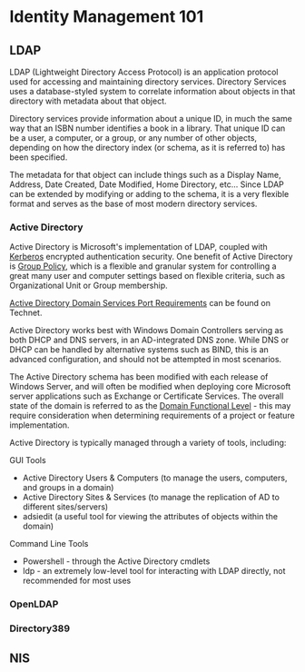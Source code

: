 # Identity Management 101

## LDAP

LDAP (Lightweight Directory Access Protocol) is an application protocol
used for accessing and maintaining directory services. Directory
Services uses a database-styled system to correlate information about
objects in that directory with metadata about that object.

Directory services provide information about a unique ID, in much the
same way that an ISBN number identifies a book in a library. That unique
ID can be a user, a computer, or a group, or any number of other
objects, depending on how the directory index (or schema, as it is
referred to) has been specified.

The metadata for that object can include things such as a Display Name,
Address, Date Created, Date Modified, Home Directory, etc... Since LDAP
can be extended by modifying or adding to the schema, it is a very
flexible format and serves as the base of most modern directory
services.

### Active Directory

Active Directory is Microsoft's implementation of LDAP, coupled with
[Kerberos](http://en.wikipedia.org/wiki/Kerberos_\(protocol\)) encrypted
authentication security. One benefit of Active Directory is [Group
Policy](http://en.wikipedia.org/wiki/Group_Policy), which is a flexible
and granular system for controlling a great many user and computer
settings based on flexible criteria, such as Organizational Unit or
Group membership.

[Active Directory Domain Services Port
Requirements](http://technet.microsoft.com/en-us/library/dd772723\(v=ws.10\).aspx)
can be found on Technet.

Active Directory works best with Windows Domain Controllers serving as
both DHCP and DNS servers, in an AD-integrated DNS zone. While DNS or
DHCP can be handled by alternative systems such as BIND, this is an
advanced configuration, and should not be attempted in most scenarios.

The Active Directory schema has been modified with each release of
Windows Server, and will often be modified when deploying core Microsoft
server applications such as Exchange or Certificate Services. The
overall state of the domain is referred to as the [Domain Functional
Level](http://support.microsoft.com/kb/322692) - this may require
consideration when determining requirements of a project or feature
implementation.

Active Directory is typically managed through a variety of tools,
including:

GUI Tools

  - Active Directory Users & Computers (to manage the users, computers,
    and groups in a domain)
  - Active Directory Sites & Services (to manage the replication of AD
    to different sites/servers)
  - adsiedit (a useful tool for viewing the attributes of objects within
    the domain)

Command Line Tools

  - Powershell - through the Active Directory cmdlets
  - ldp - an extremely low-level tool for interacting with LDAP
    directly, not recommended for most uses

### OpenLDAP

### Directory389

## NIS
